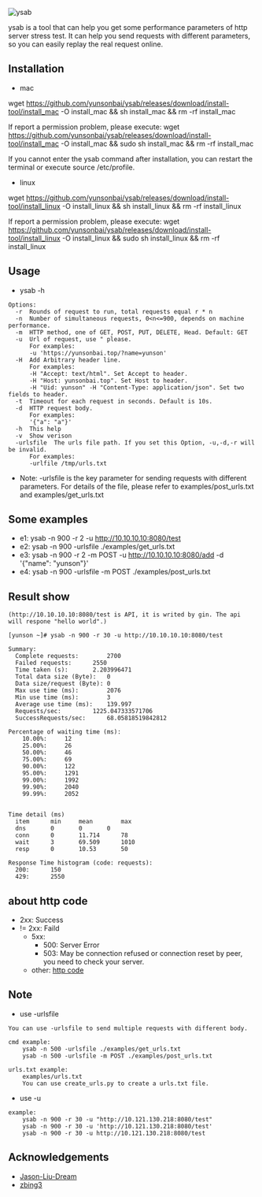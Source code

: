 
![ysab](https://github.com/yunsonbai/ysab/blob/master/ysab2.jpeg)

ysab is a tool that can help you get some performance parameters of http server stress test.
It can help you send requests with different parameters, so you can easily replay the real request online.

## Installation
* mac

wget https://github.com/yunsonbai/ysab/releases/download/install-tool/install_mac -O install_mac && sh install_mac && rm -rf install_mac

If report a permission problem, please execute:
wget https://github.com/yunsonbai/ysab/releases/download/install-tool/install_mac -O install_mac && sudo sh install_mac && rm -rf install_mac

If you cannot enter the ysab command after installation, you can restart the terminal or execute source /etc/profile.

* linux

wget https://github.com/yunsonbai/ysab/releases/download/install-tool/install_linux -O install_linux && sh install_linux && rm -rf install_linux

If report a permission problem, please execute:
wget https://github.com/yunsonbai/ysab/releases/download/install-tool/install_linux -O install_linux && sudo sh install_linux && rm -rf install_linux

## Usage
* ysab -h

```
Options:
  -r  Rounds of request to run, total requests equal r * n
  -n  Number of simultaneous requests, 0<n<=900, depends on machine performance.
  -m  HTTP method, one of GET, POST, PUT, DELETE, Head. Default: GET
  -u  Url of request, use " please.
      For examples: 
      -u 'https://yunsonbai.top/?name=yunson'
  -H  Add Arbitrary header line.
      For examples:
      -H "Accept: text/html". Set Accept to header.
      -H "Host: yunsonbai.top". Set Host to header.
      -H "Uid: yunson" -H "Content-Type: application/json". Set two fields to header.
  -t  Timeout for each request in seconds. Default is 10s.
  -d  HTTP request body. 
      For examples:
      '{"a": "a"}'
  -h  This help
  -v  Show verison
  -urlsfile  The urls file path. If you set this Option, -u,-d,-r will be invalid.
      For examples:
      -urlfile /tmp/urls.txt
```

* Note: -urlsfile is the key parameter for sending requests with different parameters. For details of the file, please refer to examples/post_urls.txt and examples/get_urls.txt

## Some examples
* e1: ysab -n 900 -r 2 -u http://10.10.10.10:8080/test
* e2: ysab -n 900 -urlsfile ./examples/get_urls.txt
* e3: ysab -n 900 -r 2 -m POST -u http://10.10.10.10:8080/add -d '{"name": "yunson"}'
* e4: ysab -n 900 -urlsfile -m POST ./examples/post_urls.txt

## Result show
```
(http://10.10.10.10:8080/test is API, it is writed by gin. The api will respone "hello world".)

[yunson ~]# ysab -n 900 -r 30 -u http://10.10.10.10:8080/test

Summary:
  Complete requests:		2700
  Failed requests:		2550
  Time taken (s):		2.203996471
  Total data size (Byte):	0
  Data size/request (Byte):	0
  Max use time (ms):		2076
  Min use time (ms):		3
  Average use time (ms):	139.997
  Requests/sec:			1225.047333571706
  SuccessRequests/sec:		68.05818519842812

Percentage of waiting time (ms):
    10.00%:		12
    25.00%:		26
    50.00%:		46
    75.00%:		69
    90.00%:		122
    95.00%:		1291
    99.00%:		1992
    99.90%:		2040
    99.99%:		2052


Time detail (ms)
  item		min		mean		max
  dns		0		0		0
  conn		0		11.714		78
  wait		3		69.509		1010
  resp		0		10.53		50

Response Time histogram (code: requests):
  200:		150
  429:		2550
```

## about http code
* 2xx: Success
* != 2xx: Faild
    * 5xx:
        * 500: Server Error
        * 503: May be connection refused or connection reset by peer, you need to check your server.
    * other: [http code](https://en.wikipedia.org/wiki/List_of_HTTP_status_codes)

## Note
* use -urlsfile
```
You can use -urlsfile to send multiple requests with different body.

cmd example:
	ysab -n 500 -urlsfile ./examples/get_urls.txt
    ysab -n 500 -urlsfile -m POST ./examples/post_urls.txt

urls.txt example:
	examples/urls.txt
	You can use create_urls.py to create a urls.txt file.
```

* use -u
```
example:
    ysab -n 900 -r 30 -u "http://10.121.130.218:8080/test"
    ysab -n 900 -r 30 -u 'http://10.121.130.218:8080/test'
    ysab -n 900 -r 30 -u http://10.121.130.218:8080/test

```

## Acknowledgements
* [Jason-Liu-Dream](https://github.com/Jason-Liu-Dream)
* [zbing3](https://github.com/zbing3)
